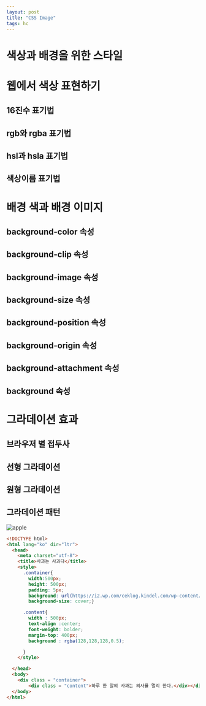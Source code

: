 ```yaml
---
layout: post
title: "CSS Image"
tags: hc
---
```

# **색상과 배경을 위한 스타일**

# **웹에서 색상 표현하기**

## 16진수 표기법



## rgb와 rgba 표기법



## hsl과 hsla 표기법



## 색상이름 표기법



# **배경 색과 배경 이미지**

## background-color 속성



## background-clip 속성



## background-image 속성



## background-size 속성



## background-position 속성



## background-origin 속성



## background-attachment 속성



## background 속성



# **그라데이션 효과**

## 브라우저 별 접두사



## 선형 그라데이션



## 원형 그라데이션



## 그라데이션 패턴





![apple](https://user-images.githubusercontent.com/37058233/97179603-5b7b8e00-17dc-11eb-96b9-f2e025ce8d9c.PNG)

```html
<!DOCTYPE html>
<html lang="ko" dir="ltr">
  <head>
    <meta charset="utf-8">
    <title>사과는 사과다</title>
    <style>
      .container{
        width:500px;
        height: 500px;
        padding: 5px;
        background: url(https://i2.wp.com/ceklog.kindel.com/wp-content/uploads/2013/02/firefox_2018-07-10_07-50-11.png) no-repeat;
        background-size: cover;}

      .content{
        width : 500px;
        text-align :center;
        font-weight: bolder;
        margin-top: 400px;
        background : rgba(128,128,128,0.5);

      }
    </style>

  </head>
  <body>
    <div class = "container">
        <div class = "content">하루 한 알의 사과는 의사를 멀리 한다.</div></div>
  </body>
</html>

```
